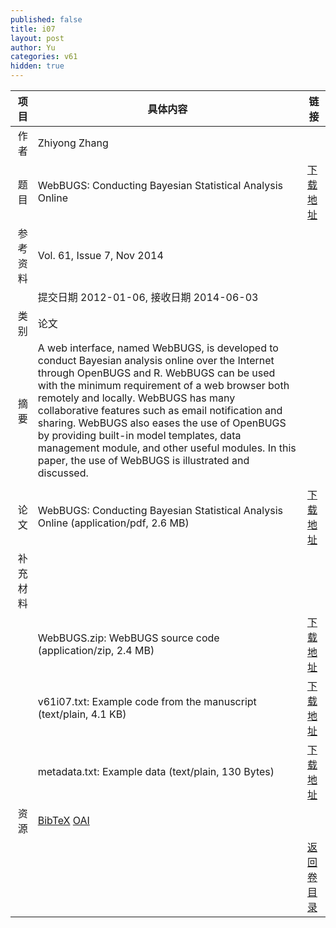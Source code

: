 ```yaml
---
published: false
title: i07
layout: post
author: Yu
categories: v61
hidden: true
---
```


| 项目 | 具体内容 | 链接 |
|---:|---|---|
| 作者 | Zhiyong Zhang| |
| 题目 |WebBUGS: Conducting Bayesian Statistical Analysis Online | [下载地址](http://www.jstatsoft.org/v61/i07/paper) |
| 参考资料 |Vol. 61, Issue 7, Nov 2014 | |
| | 提交日期 2012-01-06, 接收日期 2014-06-03| | 
| 类别 | 论文| |
| 摘要 | A web interface, named WebBUGS, is developed to conduct Bayesian analysis online over the Internet through OpenBUGS and R. WebBUGS can be used with the minimum requirement of a web browser both remotely and locally. WebBUGS has many collaborative features such as email notification and sharing. WebBUGS also eases the use of OpenBUGS by providing built-in model templates, data management module, and other useful modules. In this paper, the use of WebBUGS is illustrated and discussed.
| |
| 论文 | WebBUGS: Conducting Bayesian Statistical Analysis Online  (application/pdf, 2.6 MB)| [下载地址](http://www.jstatsoft.org/v61/i07/paper) |
| 补充材料 | | |
| |WebBUGS.zip:  WebBUGS source code  (application/zip, 2.4 MB)|  [下载地址](http://www.jstatsoft.org/v61/i07/supp/1) |
| |v61i07.txt:   Example code from the manuscript  (text/plain, 4.1 KB)|  [下载地址](http://www.jstatsoft.org/v61/i07/supp/2) |
| |metadata.txt: Example data  (text/plain, 130 Bytes)|  [下载地址](http://www.jstatsoft.org/v61/i07/supp/3) |
| 资源 | [BibTeX](http://www.jstatsoft.org/v61/i07/bibtex) [OAI](http://www.jstatsoft.org/oai?verb=GetRecord&identifier=oai.jstatsoft/v61/i07&prefix=oai_dc)| |
| |  | [返回卷目录]({{site.baseurl}}/volume/v61.html) |